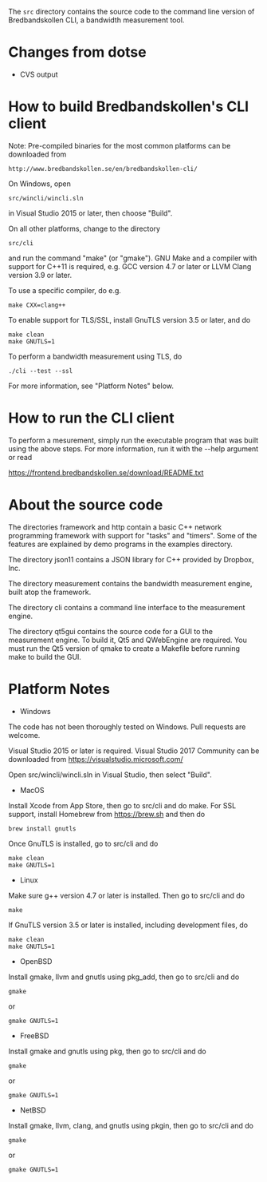 The `src` directory contains the source code to the command line version of
Bredbandskollen CLI, a bandwidth measurement tool.

# Changes from dotse
- CVS output


# How to build Bredbandskollen's CLI client

Note: Pre-compiled binaries for the most common platforms can be downloaded from

    http://www.bredbandskollen.se/en/bredbandskollen-cli/

On Windows, open

    src/wincli/wincli.sln

in Visual Studio 2015 or later, then choose "Build".

On all other platforms, change to the directory

    src/cli

and run the command "make" (or "gmake"). GNU Make and a compiler with support
for C++11 is required, e.g. GCC version 4.7 or later or LLVM Clang version 3.9 or later.

To use a specific compiler, do e.g.

    make CXX=clang++

To enable support for TLS/SSL, install GnuTLS version 3.5 or later, and do

    make clean
    make GNUTLS=1

To perform a bandwidth measurement using TLS, do

    ./cli --test --ssl

For more information, see "Platform Notes" below.

# How to run the CLI client

To perform a mesurement, simply run the executable program that was built using
the above steps. For more information, run it with the --help argument or read

   https://frontend.bredbandskollen.se/download/README.txt

# About the source code

The directories framework and http contain a basic C++ network programming
framework with support for "tasks" and "timers". Some of the features are
explained by demo programs in the examples directory.

The directory json11 contains a JSON library for C++ provided by Dropbox, Inc.

The directory measurement contains the bandwidth measurement engine, built atop
the framework.

The directory cli contains a command line interface to the measurement engine.

The directory qt5gui contains the source code for a GUI to the measurement
engine. To build it, Qt5 and QWebEngine are required. You must run the Qt5
version of qmake to create a Makefile before running make to build the GUI.

# Platform Notes

* Windows

The code has not been thoroughly tested on Windows. Pull requests are welcome.

Visual Studio 2015 or later is required. Visual Studio 2017 Community can be
downloaded from https://visualstudio.microsoft.com/

Open src/wincli/wincli.sln in Visual Studio, then select "Build".

* MacOS

Install Xcode from App Store, then go to src/cli and do make.
For SSL support, install Homebrew from https://brew.sh and then do

    brew install gnutls

Once GnuTLS is installed, go to src/cli and do

    make clean
    make GNUTLS=1

* Linux

Make sure g++ version 4.7 or later is installed. Then go to src/cli and do

    make

If GnuTLS version 3.5 or later is installed, including development files, do

    make clean
    make GNUTLS=1

* OpenBSD

Install gmake, llvm and gnutls using pkg_add, then go to src/cli and do

    gmake
or

    gmake GNUTLS=1

* FreeBSD

Install gmake and gnutls using pkg, then go to src/cli and do

    gmake
or

    gmake GNUTLS=1

* NetBSD

Install gmake, llvm, clang, and gnutls using pkgin, then go to src/cli and do

    gmake
or

    gmake GNUTLS=1
